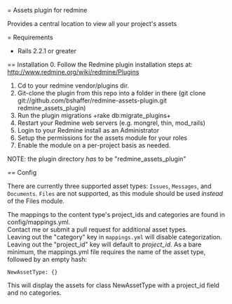 = Assets plugin for redmine

Provides a central location to view all your project's assets

= Requirements
* Rails 2.2.1 or greater

== Installation 
0. Follow the Redmine plugin installation steps at: http://www.redmine.org/wiki/redmine/Plugins 
1. Cd to your redmine vendor/plugins dir.
2. Git-clone the plugin from this repo into a folder in there (git clone git://github.com/bshaffer/redmine-assets-plugin.git redmine_assets_plugin)
3. Run the plugin migrations +rake db:migrate_plugins+
4. Restart your Redmine web servers (e.g. mongrel, thin, mod_rails)
5. Login to your Redmine install as an Administrator
6. Setup the permissions for the assets module for your roles
7. Enable the module on a per-project basis as needed.

NOTE: the plugin directory *has* to be "redmine_assets_plugin"

== Config

There are currently three supported asset types: `Issues`, `Messages`, and `Documents`.  `Files` are not supported,
as this module should be used *instead* of the Files module.

The mappings to the content type's project_ids and categories are found in config/mappings.yml.  
Contact me or submit a pull request for additional asset types.  
Leaving out the "category" key in `mappings.yml` will disable categorization.  
Leaving out the "project_id" key will default to *project_id*.
As a bare minimum, the mappings.yml file requires the name of the asset type, followed by an empty hash:

    NewAssetType: {}
    
This will display the assets for class NewAssetType with a project_id field and no categories.
